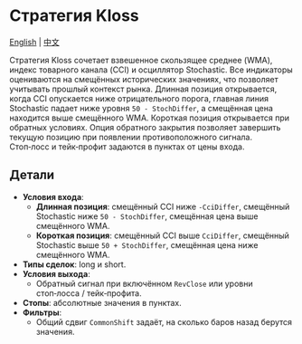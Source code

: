 # Стратегия Kloss
[English](README.md) | [中文](README_cn.md)

Стратегия Kloss сочетает взвешенное скользящее среднее (WMA), индекс товарного канала (CCI) и осциллятор Stochastic. Все индикаторы оцениваются на смещённых исторических значениях, что позволяет учитывать прошлый контекст рынка. Длинная позиция открывается, когда CCI опускается ниже отрицательного порога, главная линия Stochastic падает ниже уровня `50 - StochDiffer`, а смещённая цена находится выше смещённого WMA. Короткая позиция открывается при обратных условиях. Опция обратного закрытия позволяет завершить текущую позицию при появлении противоположного сигнала. Стоп‑лосс и тейк‑профит задаются в пунктах от цены входа.

## Детали

- **Условия входа**:
  - **Длинная позиция**: смещённый CCI ниже `-CciDiffer`, смещённый Stochastic ниже `50 - StochDiffer`, смещённая цена выше смещённого WMA.
  - **Короткая позиция**: смещённый CCI выше `CciDiffer`, смещённый Stochastic выше `50 + StochDiffer`, смещённая цена ниже смещённого WMA.
- **Типы сделок**: long и short.
- **Условия выхода**:
  - Обратный сигнал при включённом `RevClose` или уровни стоп‑лосса / тейк‑профита.
- **Стопы**: абсолютные значения в пунктах.
- **Фильтры**:
  - Общий сдвиг `CommonShift` задаёт, на сколько баров назад берутся значения.
